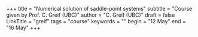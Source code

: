 +++
title = "Numerical solution of saddle-point systems"
subtitle = "Course given by Prof. C. Greif (UBC)" 
author = "C. Greif (UBC)"
draft = false
LinkTitle = "greif"
tags = "course"
keywords = ""
begin = "12 May"
end = "16 May"
+++


